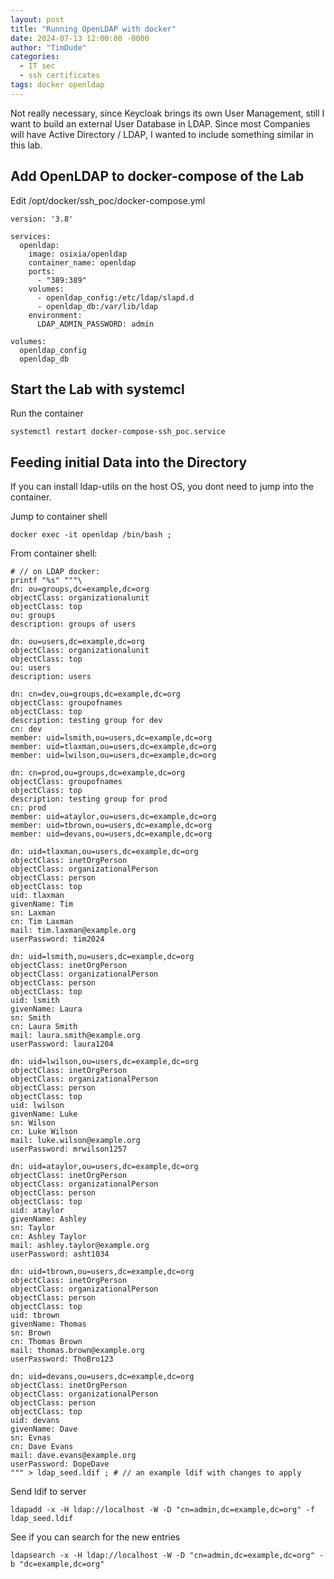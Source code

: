 ```yaml
---
layout: post
title: "Running OpenLDAP with docker"
date: 2024-07-13 12:00:00 -0000
author: "TimDude"
categories:
  - IT sec 
  - ssh certificates
tags: docker openldap
---
```


Not really necessary, since Keycloak brings its own User Management, still I want to build an external User Database in LDAP.
Since most Companies will have Active Directory / LDAP, I wanted to include something similar in this lab.

## Add OpenLDAP to docker-compose of the Lab
Edit /opt/docker/ssh_poc/docker-compose.yml
~~~
version: '3.8'

services:
  openldap:
    image: osixia/openldap
    container_name: openldap
    ports:
      - "389:389"
    volumes:
      - openldap_config:/etc/ldap/slapd.d
      - openldap_db:/var/lib/ldap
    environment:
      LDAP_ADMIN_PASSWORD: admin

volumes:
  openldap_config
  openldap_db
~~~

## Start the Lab with systemcl
Run the container
~~~
systemctl restart docker-compose-ssh_poc.service
~~~

## Feeding initial Data into the Directory

If you can install ldap-utils on the host OS, you dont need to jump into the container.

Jump to container shell
~~~
docker exec -it openldap /bin/bash ;
~~~

From container shell:
~~~
# // on LDAP docker:
printf "%s" """\
dn: ou=groups,dc=example,dc=org
objectClass: organizationalunit
objectClass: top
ou: groups
description: groups of users

dn: ou=users,dc=example,dc=org
objectClass: organizationalunit
objectClass: top
ou: users
description: users

dn: cn=dev,ou=groups,dc=example,dc=org
objectClass: groupofnames
objectClass: top
description: testing group for dev
cn: dev
member: uid=lsmith,ou=users,dc=example,dc=org
member: uid=tlaxman,ou=users,dc=example,dc=org
member: uid=lwilson,ou=users,dc=example,dc=org

dn: cn=prod,ou=groups,dc=example,dc=org
objectClass: groupofnames
objectClass: top
description: testing group for prod
cn: prod
member: uid=ataylor,ou=users,dc=example,dc=org
member: uid=tbrown,ou=users,dc=example,dc=org
member: uid=devans,ou=users,dc=example,dc=org

dn: uid=tlaxman,ou=users,dc=example,dc=org
objectClass: inetOrgPerson
objectClass: organizationalPerson
objectClass: person
objectClass: top
uid: tlaxman
givenName: Tim
sn: Laxman
cn: Tim Laxman
mail: tim.laxman@example.org
userPassword: tim2024

dn: uid=lsmith,ou=users,dc=example,dc=org
objectClass: inetOrgPerson
objectClass: organizationalPerson
objectClass: person
objectClass: top
uid: lsmith
givenName: Laura
sn: Smith
cn: Laura Smith
mail: laura.smith@example.org
userPassword: laura1204

dn: uid=lwilson,ou=users,dc=example,dc=org
objectClass: inetOrgPerson
objectClass: organizationalPerson
objectClass: person
objectClass: top
uid: lwilson
givenName: Luke
sn: Wilson
cn: Luke Wilson
mail: luke.wilson@example.org
userPassword: mrwilson1257

dn: uid=ataylor,ou=users,dc=example,dc=org
objectClass: inetOrgPerson
objectClass: organizationalPerson
objectClass: person
objectClass: top
uid: ataylor
givenName: Ashley
sn: Taylor
cn: Ashley Taylor
mail: ashley.taylor@example.org
userPassword: asht1034

dn: uid=tbrown,ou=users,dc=example,dc=org
objectClass: inetOrgPerson
objectClass: organizationalPerson
objectClass: person
objectClass: top
uid: tbrown
givenName: Thomas
sn: Brown
cn: Thomas Brown
mail: thomas.brown@example.org
userPassword: ThoBro123

dn: uid=devans,ou=users,dc=example,dc=org
objectClass: inetOrgPerson
objectClass: organizationalPerson
objectClass: person
objectClass: top
uid: devans
givenName: Dave
sn: Evnas
cn: Dave Evans
mail: dave.evans@example.org
userPassword: DopeDave
""" > ldap_seed.ldif ; # // an example ldif with changes to apply
~~~

Send ldif to server
~~~
ldapadd -x -H ldap://localhost -W -D "cn=admin,dc=example,dc=org" -f ldap_seed.ldif
~~~

See if you can search for the new entries
~~~
ldapsearch -x -H ldap://localhost -W -D "cn=admin,dc=example,dc=org" -b "dc=example,dc=org"
~~~
